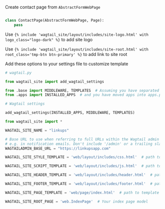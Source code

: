 

Create contact page from `AbstractFormWebPage`
```python

class ContactPage(AbstractFormWebPage, Page):
    pass

```

Use `{% include 'wagtail_site/layout/includes/site-logo.html' with logo_class="logo-dark" %}` to add site logo

Use `{% include 'wagtail_site/layout/includes/site-root.html' with root_class='tmp-btn btn-primary' %}` to add link to site root

Add these options to your settings file to customize template

```python
# wagtail.py

from wagtail_site import add_wagtail_settings

from .base import MIDDLEWARE, TEMPLATES  # Assuming you have separated settings into base.py
from .apps import INSTALLED_APPS  # and you have moved apps into apps.py

# Wagtail settings

add_wagtail_settings(INSTALLED_APPS, MIDDLEWARE, TEMPLATES)

from wagtail_site import *

WAGTAIL_SITE_NAME = "linkups"

# Base URL to use when referring to full URLs within the Wagtail admin backend -
# e.g. in notification emails. Don't include '/admin' or a trailing slash
WAGTAILADMIN_BASE_URL = "https://linkupsapp.com"

WAGTAIL_SITE_STYLE_TEMPLATE = 'web/layout/includes/css.html'  # path to template with your link tags

WAGTAIL_SITE_SCRIPT_TEMPLATE = 'web/layout/includes/js.html'  # path to template with your javascript  tags

WAGTAIL_SITE_HEADER_TEMPLATE = 'web/layout/includes/header.html'  # path to template with your page header

WAGTAIL_SITE_FOOTER_TEMPLATE = 'web/layout/includes/footer.html'  # path to template with your page footer

WAGTAIL_SITE_PAGE_TEMPLATE = 'web/page/index.html'  # path to template for default page

WAGTAIL_SITE_ROOT_PAGE = 'web.IndexPage'  # Your index page model

```